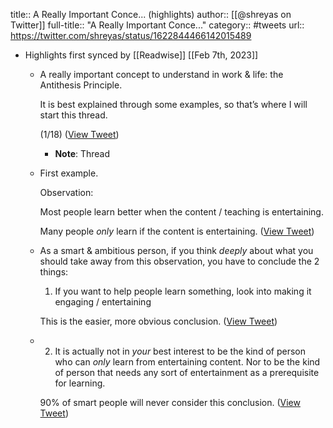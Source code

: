 title:: A Really Important Conce... (highlights)
author:: [[@shreyas on Twitter]]
full-title:: "A Really Important Conce..."
category:: #tweets
url:: https://twitter.com/shreyas/status/1622844466142015489

- Highlights first synced by [[Readwise]] [[Feb 7th, 2023]]
	- A really important concept to understand in work & life: the Antithesis Principle.
	  
	  It is best explained through some examples, so that’s where I will start this thread.
	  
	  (1/18) ([View Tweet](https://twitter.com/shreyas/status/1622844466142015489))
		- **Note**: Thread
	- First example.
	  
	  Observation:
	  
	  Most people learn better when the content / teaching is entertaining. 
	  
	  Many people *only* learn if the content is entertaining. ([View Tweet](https://twitter.com/shreyas/status/1622844467370946562))
	- As a smart & ambitious person, if you think *deeply* about what you should take away from this observation, you have to conclude the 2 things:
	  
	  1) If you want to help people learn something, look into making it engaging / entertaining
	  
	  This is the easier, more obvious conclusion. ([View Tweet](https://twitter.com/shreyas/status/1622844468549529600))
	- 2) It is actually not in *your* best interest to be the kind of person who can *only* learn from entertaining content. Nor to be the kind of person that needs any sort of entertainment as a prerequisite for learning.
	  
	  90% of smart people will never consider this conclusion. ([View Tweet](https://twitter.com/shreyas/status/1622844469690368002))